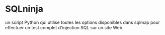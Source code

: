 # SQLninja
un script Python qui utilise toutes les options disponibles dans sqlmap pour effectuer un test complet d'injection SQL sur un site Web.
